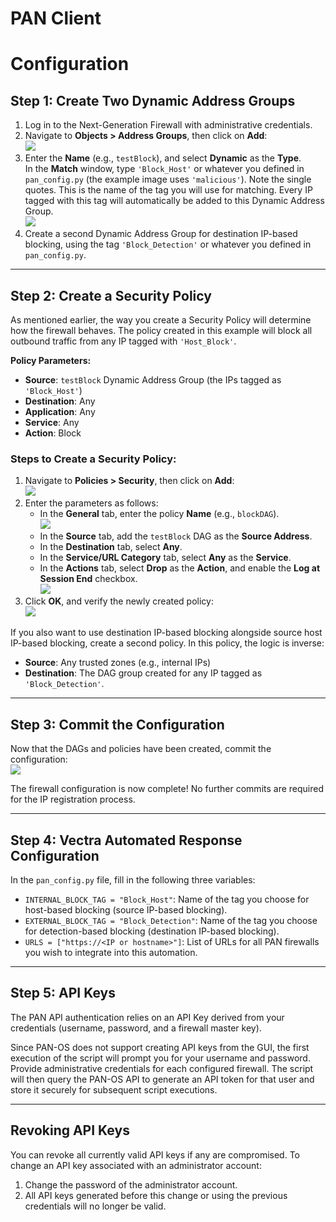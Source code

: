 # PAN Client

# Configuration

## Step 1: Create Two Dynamic Address Groups

1. Log in to the Next-Generation Firewall with administrative credentials.
2. Navigate to **Objects > Address Groups**, then click on **Add**:  
   ![](./02-add-address.png)
3. Enter the **Name** (e.g., `testBlock`), and select **Dynamic** as the **Type**.  
   In the **Match** window, type `'Block_Host'` or whatever you defined in `pan_config.py` (the example image uses `'malicious'`). Note the single quotes. This is the name of the tag you will use for matching. Every IP tagged with this tag will automatically be added to this Dynamic Address Group.  
   ![](./03-dynamicgroup.png)
4. Create a second Dynamic Address Group for destination IP-based blocking, using the tag `'Block_Detection'` or whatever you defined in `pan_config.py`.

---

## Step 2: Create a Security Policy

As mentioned earlier, the way you create a Security Policy will determine how the firewall behaves. The policy created in this example will block all outbound traffic from any IP tagged with `'Host_Block'`.  

**Policy Parameters:**

- **Source**: `testBlock` Dynamic Address Group (the IPs tagged as `'Block_Host'`)
- **Destination**: Any
- **Application**: Any
- **Service**: Any
- **Action**: Block

### Steps to Create a Security Policy:

1. Navigate to **Policies > Security**, then click on **Add**:  
   ![](./04-policies.png)
2. Enter the parameters as follows:
   - In the **General** tab, enter the policy **Name** (e.g., `blockDAG`).  
     ![](./05-policygeneral.png)
   - In the **Source** tab, add the `testBlock` DAG as the **Source Address**.
   - In the **Destination** tab, select **Any**.
   - In the **Service/URL Category** tab, select **Any** as the **Service**.
   - In the **Actions** tab, select **Drop** as the **Action**, and enable the **Log at Session End** checkbox.  
     ![](./09-policyactions.png)
3. Click **OK**, and verify the newly created policy:  
   ![](./10-policylist.png)

If you also want to use destination IP-based blocking alongside source host IP-based blocking, create a second policy. In this policy, the logic is inverse:  
- **Source**: Any trusted zones (e.g., internal IPs)
- **Destination**: The DAG group created for any IP tagged as `'Block_Detection'`.

---

## Step 3: Commit the Configuration

Now that the DAGs and policies have been created, commit the configuration:  
![](./11-commit.png)

The firewall configuration is now complete! No further commits are required for the IP registration process.

---

## Step 4: Vectra Automated Response Configuration

In the `pan_config.py` file, fill in the following three variables:

- `INTERNAL_BLOCK_TAG = "Block_Host"`: Name of the tag you choose for host-based blocking (source IP-based blocking).
- `EXTERNAL_BLOCK_TAG = "Block_Detection"`: Name of the tag you choose for detection-based blocking (destination IP-based blocking).
- `URLS = ["https://<IP or hostname>"]`: List of URLs for all PAN firewalls you wish to integrate into this automation.

---

## Step 5: API Keys

The PAN API authentication relies on an API Key derived from your credentials (username, password, and a firewall master key).

Since PAN-OS does not support creating API keys from the GUI, the first execution of the script will prompt you for your username and password. Provide administrative credentials for each configured firewall. The script will then query the PAN-OS API to generate an API token for that user and store it securely for subsequent script executions.

---

## Revoking API Keys

You can revoke all currently valid API keys if any are compromised. To change an API key associated with an administrator account:  
1. Change the password of the administrator account.  
2. All API keys generated before this change or using the previous credentials will no longer be valid.
